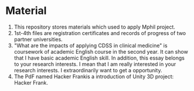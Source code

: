 # Material
1. This repository stores materials which used to apply Mphil project.
2. 1st-4th files are registration certificates and records of progress of two partner universities.
3. "What are the impacts of applying CDSS in clinical medicine" is coursework of academic English course in the second year. It can show that I have basic academic English skill. 
   In addition, this essay belongs to your research interests. I mean that I am really interested in your research interests. I extraordinarily want to get a opportunity.
4. The PdF named Hacker Frankis a introduction of Unity 3D project: Hacker Frank.
